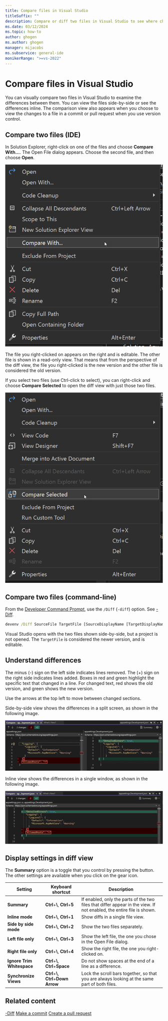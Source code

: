 ```yaml
---
title: Compare files in Visual Studio
titleSuffix: ""
description: Compare or diff two files in Visual Studio to see where changes are by viewing the files side-by-side in a split screen, and to see line-by-line what is different.
ms.date: 03/12/2024
ms.topic: how-to
author: ghogen
ms.author: ghogen
manager: mijacobs
ms.subservice: general-ide
monikerRange: ">=vs-2022"
---
```

# Compare files in Visual Studio

You can visually compare two files in Visual Studio to examine the differences between them. You can view the files  side-by-side or see the differences inline. The comparison view also appears when you choose to view the changes to a file in a commit or pull request when you use version control.

## Compare two files (IDE)

In Solution Explorer, right-click on one of the files and choose **Compare With...**. The Open File dialog appears. Choose the second file, and then choose **Open**.

![Screenshot of Compare With on the context menu.](./media/vs-2022/compare-with-menu-item.png)

The file you right-clicked on appears on the right and is editable. The other file is shown in a read-only view. That means that from the perspective of the diff view, the file you right-clicked is the new version and the other file is considered the old version.

If you select two files (use Ctrl-click to select), you can right-click and choose **Compare Selected** to open the diff view with just those two files.

![Screenshot of Compare Selected context menu item.](./media/vs-2022/compare-selected.md.png)

## Compare two files (command-line)

From the [Developer Command Prompt](./reference/command-prompt-powershell.md), use the `/Diff` (`-diff`) option. See [-Diff](./reference/diff.md).

```cmd
devenv /Diff SourceFile TargetFile [SourceDisplayName [TargetDisplayName]]
```

Visual Studio opens with the two files shown side-by-side, but a project is not opened. The `TargetFile` is considered the newer version, and is editable.

## Understand differences

The minus (-) sign on the left side indicates lines removed. The (+) sign on the right side indicates lines added. Boxes in red and green highlight the specific text that changed in a line. For changed text, red shows the old version, and green shows the new version.

Use the arrows at the top left to move between changed sections.

Side-by-side view shows the differences in a split screen, as shown in the following image.

![Screenshot showing comparing two files in side-by-side view.](./media/vs-2022/compare-with-diff-view.png)

Inline view shows the differences in a single window, as shown in the following image.

![Screenshot showing the differences in an inline view.](./media/vs-2022/compare-with-inline-view.png)

## Display settings in diff view

The **Summary** option is a toggle that you control by pressing the button. The other settings are available when you click on the gear icon.

| Setting | Keyboard shortcut | Description |
| - | - | - |
| **Summary** | **Ctrl**+**\\**, **Ctrl**+**5** | If enabled, only the parts of the two files that differ appear in the view. If not enabled, the entire file is shown. |
| **Inline mode** | **Ctrl**+**\\**, **Ctrl**+**1** | Show diffs in a single file view. |
| **Side by side mode** | **Ctrl**+**\\**, **Ctrl**+**2** | Show the two files separately. |
| **Left file only** | **Ctrl**+**\\**, **Ctrl**+**3** | Show the left file, the one you chose in the Open File dialog. |
| **Right file only** | **Ctrl**+**\\**, **Ctrl**+**4** | Show the right file, the one you right-clicked on. |
| **Ignore Trim Whitespace** | **Ctrl**+**\\**, **Ctrl**+**Space** | Do not show spaces at the end of a line as a difference. |
| **Synchronize Views** | **Ctrl**+**\\**, **Ctrl**+**Down Arrow** | Lock the scroll bars together, so that you are always looking at the same part of both files. |

## Related content

[-Diff](./reference/diff.md)
[Make a commit](../version-control/git-make-commit.md)
[Create a pull request](../version-control/git-create-pull-request.md)
